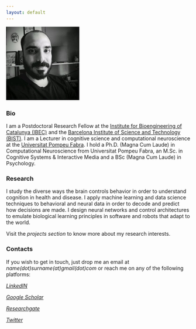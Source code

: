 ```yaml
---
layout: default
---
```



<img class="profile-picture" src="images/gm_pic.jpeg">

### Bio 

I am a Postdoctoral Research Fellow at the [Institute for Bioengineering of Catalunya (IBEC)](http://www.ibecbarcelona.eu/) and the [Barcelona Institute of Science and Technology (BIST)](http://bist.eu/). I am a Lecturer in cognitive science and computational neuroscience at the [Universitat Pompeu Fabra](www.upf.edu). I hold a Ph.D. (Magna Cum Laude) in Computational Neuroscience from Universitat Pompeu Fabra, an M.Sc. in Cognitive Systems & Interactive Media and a BSc (Magna Cum Laude) in Psychology.

<!-- Before starting my path in ha academia, I've been working for several years as Business Data Analyst for the Viacom group and Mondadori group. -->


### Research 

I study the diverse ways the brain controls behavior in order to understand cognition in health and disease. I apply machine learning and data science techniques to behavioral and neural data in order to decode and predict how decisions are made. I design neural networks and control architectures to emulate biological learning principles in software and robots that adapt to the world.

Visit the *projects section* to know more about my research interests.

### Contacts

If you wish to get in touch, just drop me an email at *name(dot)surname(at)gmail(dot)com*
or reach me on any of the following platforms:

*[LinkedIN](https://www.linkedin.com/in/giovanni-maffei-phd-7707845/)*

*[Google Scholar](https://scholar.google.es/citations?user=ClO5slYAAAAJ&hl=it)*

*[Researchgate](https://www.researchgate.net/profile/Giovanni_Maffei)*

*[Twitter](https://twitter.com/GioMaffei)*









<!-- ## Typography

This is a [link](http://google.com). Something *italics* and something **bold**.

Here is a table

Year | Award | Category
-----|-------|--------
2014 | Emmy  | Won Outstanding Lead Actor in a miniseries or a movie
2015 | BAFTA | Nominated for Best Leading Actor for Sherlock
2014 | Satellite | Won Best Actor miniseries or television film

Here is a horizontal rule

---

Here is a blockquote

> To a great mind, nothing is little

## References

* Foo Bar: Head of Department, Placeholder Names, Lorem
* John Doe: Associate Professor, Department of Computer Science, Ipsum
 -->